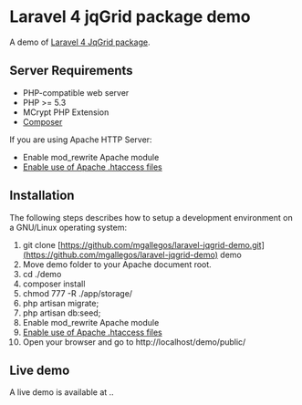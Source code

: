 # Laravel 4 jqGrid package demo

A demo of [Laravel 4 JqGrid package](https://github.com/mgallegos/laravel-jqgrid).

## Server Requirements

* PHP-compatible web server
* PHP >= 5.3
* MCrypt PHP Extension
* [Composer](http://getcomposer.org/download/)
 
If you are using Apache HTTP Server:
* Enable mod_rewrite Apache module
* [Enable use of Apache .htaccess files](https://help.ubuntu.com/community/EnablingUseOfApacheHtaccessFiles)

## Installation

The following steps describes how to setup a development environment on a GNU/Linux operating system:

1. git clone [https://github.com/mgallegos/laravel-jqgrid-demo.git](https://github.com/mgallegos/laravel-jqgrid-demo) demo
1. Move demo folder to your Apache document root.
1. cd ./demo
1. composer install
1. chmod 777 -R ./app/storage/ 
1. php artisan migrate;
1. php artisan db:seed;
1. Enable mod_rewrite Apache module
1. [Enable use of Apache .htaccess files](https://help.ubuntu.com/community/EnablingUseOfApacheHtaccessFiles)
1. Open your browser and go to http://localhost/demo/public/

## Live demo 

A live demo is available at .. 
